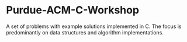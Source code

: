 Purdue-ACM-C-Workshop
=====================

A set of problems with example solutions implemented in C. The focus is predominantly on data structures and algorithm implementations.